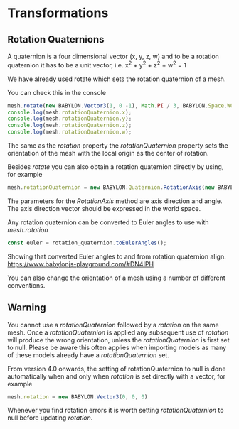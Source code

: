 # Transformations
## Rotation Quaternions
A quaternion is a four dimensional vector (x, y, z, w) and to be a rotation quaternion it has to be a unit vector, i.e. x<sup>2</sup> + y<sup>2</sup> + z<sup>2</sup> + w<sup>2</sup> = 1

We have already used rotate which sets the rotation quaternion of a mesh.

You can check this in the console

```javascript
mesh.rotate(new BABYLON.Vector3(1, 0 -1), Math.PI / 3, BABYLON.Space.WORLD);
console.log(mesh.rotationQuaternion.x);
console.log(mesh.rotationQuaternion.y);
console.log(mesh.rotationQuaternion.z);
console.log(mesh.rotationQuaternion.w);
```
The same as the *rotation* property the *rotationQuaternion* property sets the orientation of the mesh with the local origin as the center of rotation.

Besides *rotate* you can also obtain a rotation quaternion directly by using, for example

```javascript
mesh.rotationQuaternion = new BABYLON.Quaternion.RotationAxis(new BABYLON.Vector3(1, 0 -1), Math.PI / 3);
```
The parameters for the *RotationAxis* method are axis direction and angle. The axis direction vector should be expressed in the world space.

Any rotation quaternion can be converted to Euler angles to use with *mesh.rotation*

```javascript
const euler = rotation_quaternion.toEulerAngles();
```

Showing that converted Euler angles to and from rotation quaternion align.  https://www.babylonjs-playground.com/#DN4IPH

You can also change the orientation of a mesh using a number of different conventions.

## Warning
You cannot use a *rotationQuaternion* followed by a *rotation* on the same mesh. Once a *rotationQuaternion* is applied any subsequent use of *rotation* will produce the wrong orientation, unless the *rotationQuaternion* is first set to null. Please be aware this often applies when importing models as many of these models already have a *rotationQuaternion* set. 

From version 4.0 onwards, the setting of rotationQuaternion to null is done automatically when and only when *rotation* is set directly with a vector, for example 
```javascript
mesh.rotation = new BABYLON.Vector3(0, 0, 0)
```

Whenever you find rotation errors it is worth setting *rotationQuaternion* to null before updating *rotation*.

